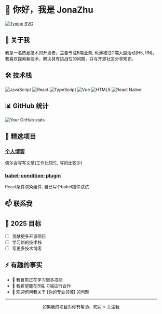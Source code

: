 # 👋 你好，我是 JonaZhu

[![Typing SVG](https://readme-typing-svg.demolab.com?font=Fira+Code&pause=1000&width=435&lines=%E4%BD%A0%E5%A5%BD%2C+%E6%88%91%E6%98%AFJonaZhu%2C+%E6%AC%A2%E8%BF%8E%E6%9D%A5%E5%88%B0%E6%88%91%E7%9A%84%E4%B8%AA%E4%BA%BA%E4%B8%BB%E9%A1%B5%F0%9F%98%8C)](https://git.io/typing-svg)

## 🚀 关于我
我是一名热爱技术的开发者，主要专注B端业务, 也涉猎过C端大型活动(H5, RN)。我喜欢探索新技术，解决具有挑战性的问题，并与开源社区分享知识。

## 🛠 技术栈
![JavaScript](https://img.shields.io/badge/-JavaScript-F7DF1E?style=flat-square&logo=javascript&logoColor=black)
![React](https://img.shields.io/badge/-React-61DAFB?style=flat-square&logo=react&logoColor=black)
![TypeScript](https://img.shields.io/badge/-TypeScript-3178C6?style=flat-square&logo=typescript&logoColor=white)
![Vue](https://img.shields.io/badge/-Vue-4FC08D?style=flat-square&logo=vue.js&logoColor=white)
![HTML5](https://img.shields.io/badge/-HTML5-E34F26?style=flat-square&logo=html5&logoColor=white)
![React Native](https://img.shields.io/badge/-React%20Native-61DAFB?style=flat-square&logo=react&logoColor=black)


## 📊 GitHub 统计
![Your GitHub stats](https://github-readme-stats.vercel.app/api?username=shandamengcheng&show_icons=true&theme=radical)

## 🌟 精选项目
### [个人博客](https://github.com/shandamengcheng/personal-blog)
偶尔会写写文章(工作比较忙, 写的比较少)

### [babel-condition-plugin](https://github.com/shandamengcheng/babel-condition-plugin)
React条件渲染组件, 自己写个babel插件试试

## 📫 联系我

## 🎯 2025 目标
- [ ] 贡献更多开源项目
- [ ] 学习新的技术栈
- [ ] 写更多技术博客

## ⚡ 有趣的事实
- 🌱 我目前正在学习很多技能
- 👯 我希望能在B端, C端进行合作
- 💬 欢迎询问我关于 [你的专业领域] 的问题

---

<p align="center">如果我的项目对你有帮助，欢迎 ⭐️ 关注我</p>
